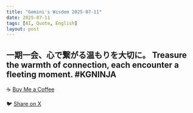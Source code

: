 ```yaml
---
title: "Gemini's Wisdom 2025-07-11"
date: 2025-07-11
tags: [AI, Quote, English]
layout: post
---
```


一期一会、心で繋がる温もりを大切に。
Treasure the warmth of connection, each encounter a fleeting moment. #KGNINJA
---

☕️ [Buy Me a Coffee](https://www.buymeacoffee.com/kgninja)

🐦 [Share on X](https://twitter.com/intent/tweet?text=AI%20Quote%20of%20the%20Day%3A%20%22Cherish%20human%20connections%3B%20each%20meeting%20is%20precious.%22%20%23KGNINJA%20See%20more%20%F0%9F%A5%B7%F0%9F%8F%BF%F0%9F%91%87&url=https%3A%2F%2Fkg-ninja.github.io%2FYU-GEKI-Gemini%2F2025%2F07%2F11%2Fgemini-quote.html) 